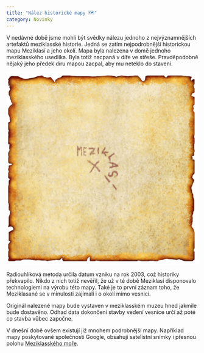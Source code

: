 ```yaml
---
title: "Nález historické mapy 🗺"
category: Novinky
---
```



V nedávné době jsme mohli být svědky nálezu jednoho z nejvýznamnějších artefaktů
meziklasské historie. Jedná se zatím nejpodrobnější historickou mapu Meziklasí a jeho
okolí. Mapa byla nalezena v domě jednoho meziklasského usedlíka. Byla totiž nacpaná v
díře ve střeše. Pravděpodobně nějaký jeho předek díru mapou zacpal, aby mu neteklo do
stavení.

![Scan nalezené historické mapy][mapa]

Radiouhlíková metoda určila datum vzniku na rok 2003, což historiky překvapilo. Nikdo z
nich totiž nevěřil, že už v té době Meziklasí disponovalo technologiemi na výrobu této
mapy. Také je to první záznam toho, že Meziklasané se v minulosti zajímali i o okolí
mimo vesnici.

Originál nalezené mapy bude vystaven v meziklasském muzeu hned jakmile bude dostavěno.
Odhad data dokončení stavby vedení vesnice určí až poté co stavba vůbec započne.

V dnešní době ovšem existují již mnohem podrobnější mapy. Například mapy poskytované
společností Google, obsahují satelistní snímky i přesnou polohu [Meziklasského
moře][meziklasske-more].

[mapa]: /assets/img/historicka-mapa.png
[meziklasske-more]: https://goo.gl/maps/cnCgeULtFMbrcEYa7
